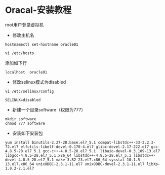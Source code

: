 # Oracal-安装教程
root用户登录虚拟机
+ 修改主机名
```
hostnamectl set-hostname oracle01
```
```
vi /etc/hosts 
```
添加如下行
```
localhost  oracle01
```
+ 修改selinux模式为disabled
```
vi /etc/selinux/config
```
```
SELINUX=disabled
```
+ 新建一个目录software（权限为777）
```
mkdir software
chmod 777 software
```
+ 安装如下安装包
```
yum install binutils-2.27-28.base.el7_5.1 compat-libstdc++-33-3.2.3-72.el7 elfutils-libelf-devel-0.170-4.el7 glibc-devel-2.17-222.el7 gcc-4.8.5-28.el7_5.1 gcc-c++-4.8.5-28.el7_5.1  libaio-devel-0.3.109-13.el7 libgcc-4.8.5-28.el7_5.1.x86_64 libstdc++-4.8.5-28.el7_5.1 libstdc++-devel-4.8.5-28.el7_5.1 make-3.82-23.el7.x86_64 sysstat-10.1.5-13.el7.x86_64 unixODBC-2.3.1-11.el7 unixODBC-devel-2.3.1-11.el7 libXp-1.0.2-2.1.el7
```
